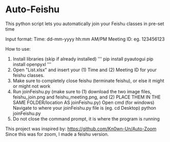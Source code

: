 # Auto-Feishu
This python script lets you automatically join your Feishu classes in pre-set time

Input format:
  Time: dd-mm-yyyy hh:mm AM/PM
  Meeting ID: eg. 123456123
  
How to use:
  1. Install libraries  (skip if already installed)
        '''
        pip install pyautogui
        pip install openpyxl
        '''
  2. Open "List.xlsx" and insert your (1) Time and (2) Meeting ID for your feishu classes. 
  3. Make sure to completely close feishu (terminate feishu), or else it might or might not work
  4. Run joinFeishu.py  (make sure to (1) download the two image files, feishu_join.png and feishu_meeting.png, and (2) PLACE THEM IN THE SAME FOLDER/location AS joinFeishu.py)
        Open cmd (for windows)
        Navigate to where your joinFeishu.py file is  (eg. cd Desktop)
        python joinFeishu.py
  5. Do not close the command prompt, it is where the program is running

This project was inspired by:
  https://github.com/Kn0wn-Un/Auto-Zoom
 Since this was for zoom, I made a feishu version.
